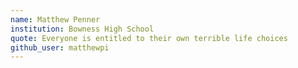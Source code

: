 ```yaml
---
name: Matthew Penner
institution: Bowness High School
quote: Everyone is entitled to their own terrible life choices
github_user: matthewpi
---
```

